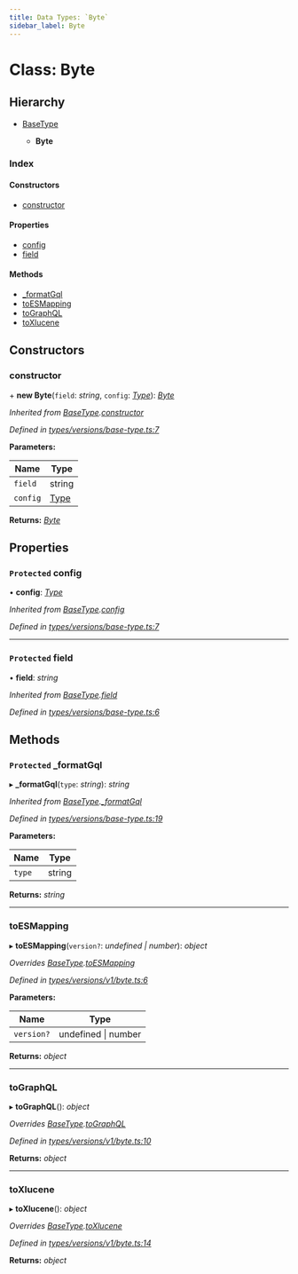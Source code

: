 ```yaml
---
title: Data Types: `Byte`
sidebar_label: Byte
---
```


# Class: Byte

## Hierarchy

* [BaseType](basetype.md)

  * **Byte**

### Index

#### Constructors

* [constructor](byte.md#constructor)

#### Properties

* [config](byte.md#protected-config)
* [field](byte.md#protected-field)

#### Methods

* [_formatGql](byte.md#protected-_formatgql)
* [toESMapping](byte.md#toesmapping)
* [toGraphQL](byte.md#tographql)
* [toXlucene](byte.md#toxlucene)

## Constructors

###  constructor

\+ **new Byte**(`field`: *string*, `config`: *[Type](../overview.md#type)*): *[Byte](byte.md)*

*Inherited from [BaseType](basetype.md).[constructor](basetype.md#constructor)*

*Defined in [types/versions/base-type.ts:7](https://github.com/terascope/teraslice/blob/9dc0f8b8/packages/data-types/src/types/versions/base-type.ts#L7)*

**Parameters:**

Name | Type |
------ | ------ |
`field` | string |
`config` | [Type](../overview.md#type) |

**Returns:** *[Byte](byte.md)*

## Properties

### `Protected` config

• **config**: *[Type](../overview.md#type)*

*Inherited from [BaseType](basetype.md).[config](basetype.md#protected-config)*

*Defined in [types/versions/base-type.ts:7](https://github.com/terascope/teraslice/blob/9dc0f8b8/packages/data-types/src/types/versions/base-type.ts#L7)*

___

### `Protected` field

• **field**: *string*

*Inherited from [BaseType](basetype.md).[field](basetype.md#protected-field)*

*Defined in [types/versions/base-type.ts:6](https://github.com/terascope/teraslice/blob/9dc0f8b8/packages/data-types/src/types/versions/base-type.ts#L6)*

## Methods

### `Protected` _formatGql

▸ **_formatGql**(`type`: *string*): *string*

*Inherited from [BaseType](basetype.md).[_formatGql](basetype.md#protected-_formatgql)*

*Defined in [types/versions/base-type.ts:19](https://github.com/terascope/teraslice/blob/9dc0f8b8/packages/data-types/src/types/versions/base-type.ts#L19)*

**Parameters:**

Name | Type |
------ | ------ |
`type` | string |

**Returns:** *string*

___

###  toESMapping

▸ **toESMapping**(`version?`: *undefined | number*): *object*

*Overrides [BaseType](basetype.md).[toESMapping](basetype.md#abstract-toesmapping)*

*Defined in [types/versions/v1/byte.ts:6](https://github.com/terascope/teraslice/blob/9dc0f8b8/packages/data-types/src/types/versions/v1/byte.ts#L6)*

**Parameters:**

Name | Type |
------ | ------ |
`version?` | undefined \| number |

**Returns:** *object*

___

###  toGraphQL

▸ **toGraphQL**(): *object*

*Overrides [BaseType](basetype.md).[toGraphQL](basetype.md#abstract-tographql)*

*Defined in [types/versions/v1/byte.ts:10](https://github.com/terascope/teraslice/blob/9dc0f8b8/packages/data-types/src/types/versions/v1/byte.ts#L10)*

**Returns:** *object*

___

###  toXlucene

▸ **toXlucene**(): *object*

*Overrides [BaseType](basetype.md).[toXlucene](basetype.md#abstract-toxlucene)*

*Defined in [types/versions/v1/byte.ts:14](https://github.com/terascope/teraslice/blob/9dc0f8b8/packages/data-types/src/types/versions/v1/byte.ts#L14)*

**Returns:** *object*

